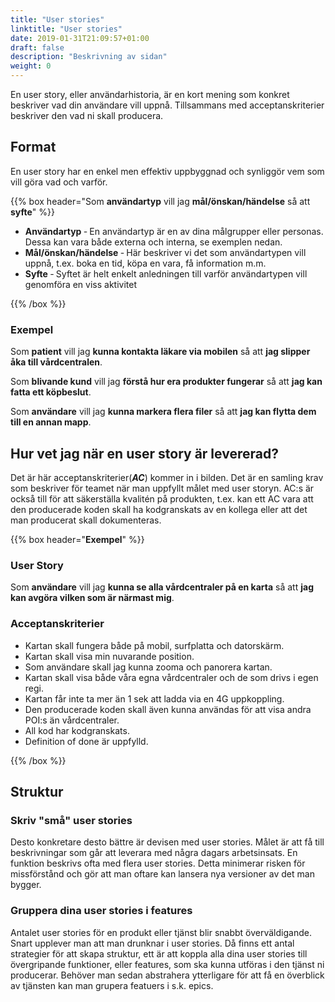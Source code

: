 ```yaml
---
title: "User stories"
linktitle: "User stories"
date: 2019-01-31T21:09:57+01:00
draft: false
description: "Beskrivning av sidan"
weight: 0
---
```

En user story, eller användarhistoria, är en kort mening som konkret beskriver vad din användare vill uppnå. Tillsammans med acceptanskriterier beskriver den vad ni skall producera.


## Format

En user story har en enkel men effektiv uppbyggnad och synliggör vem som vill göra vad och varför.

{{% box header="Som **användartyp** vill jag **mål/önskan/händelse** så att **syfte**" %}}

 - **Användartyp** ‐ En användartyp är en av dina målgrupper eller personas. Dessa kan vara både externa och interna, se exemplen nedan.
 - **Mål/önskan/händelse** ‐ Här beskriver vi det som användartypen vill uppnå, t.ex. boka en tid, köpa en vara, få information m.m.
 - **Syfte** ‐ Syftet är helt enkelt anledningen till varför användartypen vill genomföra en viss aktivitet


{{% /box %}}

### Exempel

Som **patient** vill jag **kunna kontakta läkare via mobilen** så att **jag slipper åka till vårdcentralen**.

Som **blivande kund** vill jag **förstå hur era produkter fungerar** så att **jag kan fatta ett köpbeslut**.

Som **användare** vill jag **kunna markera flera filer** så att **jag kan flytta dem till en annan mapp**.

## Hur vet jag när en user story är levererad?
Det är här acceptanskriterier(***AC***) kommer in i bilden. Det är en samling krav som beskriver för teamet när man uppfyllt målet med user storyn. AC:s är också till för att säkerställa kvalitén på produkten, t.ex. kan ett AC vara att den producerade koden skall ha kodgranskats av en kollega eller att det man producerat skall dokumenteras.

{{% box header="**Exempel**" %}}
### User Story
Som **användare** vill jag **kunna se alla vårdcentraler på en karta** så att **jag kan avgöra vilken som är närmast mig**.

### Acceptanskriterier
- Kartan skall fungera både på mobil, surfplatta och datorskärm.
- Kartan skall visa min nuvarande position.
- Som användare skall jag kunna zooma och panorera kartan.
- Kartan skall visa både våra egna vårdcentraler och de som drivs i egen regi.
- Kartan får inte ta mer än 1 sek att ladda via en 4G uppkoppling.
- Den producerade koden skall även kunna användas för att visa andra POI:s än vårdcentraler.
- All kod har kodgranskats.
- Definition of done är uppfylld.

{{% /box %}}

## Struktur

### Skriv "små" user stories
Desto konkretare desto bättre är devisen med user stories. Målet är att få till beskrivningar som går att leverara med några dagars arbetsinsats. En funktion beskrivs ofta med flera user stories. Detta minimerar risken för missförstånd och gör att man oftare kan lansera nya versioner av det man bygger.

### Gruppera dina user stories i features
Antalet user stories för en produkt eller tjänst blir snabbt överväldigande. Snart upplever man att man drunknar i user stories. Då finns ett antal strategier för att skapa struktur, ett är att koppla alla dina user stories till övergripande funktioner, eller features, som ska kunna utföras i den tjänst ni producerar. Behöver man sedan abstrahera ytterligare för att få en överblick av tjänsten kan man grupera featuers i s.k. epics.
